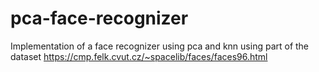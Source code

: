 # pca-face-recognizer
Implementation of a face recognizer using pca and knn using part of the dataset https://cmp.felk.cvut.cz/~spacelib/faces/faces96.html

